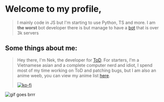 # Welcome to my profile, 

> I mainly code in JS but I'm starting to use Python, TS and more. I am **the worst** bot developer there is but manage to have a [bot](https://top.gg/bot/752306970467237970) that is over 3k servers

## Some things about me: 

> Hey there, I'm Nek, the developer for [ToD](https://top.gg/bot/752306970467237970). For starters, I'm a Vietnamese asian and a complete computer nerd and idiot, I spend most of my time working on ToD and patching bugs, but I am also an anime weeb, you can view my anime list [here](https://myanimelist.net/animelist/NekWasTaken).
> 
> [![ko-fi](https://ko-fi.com/img/githubbutton_sm.svg)](https://ko-fi.com/H2H74ID0Y)

![gif goes brrr](https://user-images.githubusercontent.com/68248147/115271383-24829700-a0f2-11eb-90cd-4a73f3fe5544.gif)

